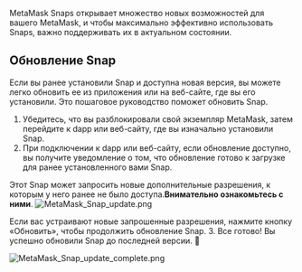 MetaMask Snaps открывает множество новых возможностей для вашего MetaMask, и чтобы максимально эффективно использовать Snaps, важно поддерживать их в актуальном состоянии.


Обновление Snap
---------------


Если вы ранее установили Snap и доступна новая версия, вы можете легко обновить ее из приложения или на веб-сайте, где вы его установили. Это пошаговое руководство поможет обновить Snap.


1. Убедитесь, что вы разблокировали свой экземпляр MetaMask, затем перейдите к dapp или веб-сайту, где вы изначально установили Snap.
2. При подключении к dapp или веб-сайту, если обновление доступно, вы получите уведомление о том, что обновление готово к загрузке для ранее установленного вами Snap.  
  
Этот Snap может запросить новые дополнительные разрешения, к которым у него ранее не было доступа.**Внимательно ознакомьтесь с ними**.
![MetaMask_Snap_update.png](https://support.metamask.io/hc/article_attachments/18406616630683)


Если вас устраивают новые запрошенные разрешения, нажмите кнопку «Обновить», чтобы продолжить обновление Snap.
3. Все готово! Вы успешно обновили Snap до последней версии. 🚀


![MetaMask_Snap_update_complete.png](https://support.metamask.io/hc/article_attachments/18406616631835)
